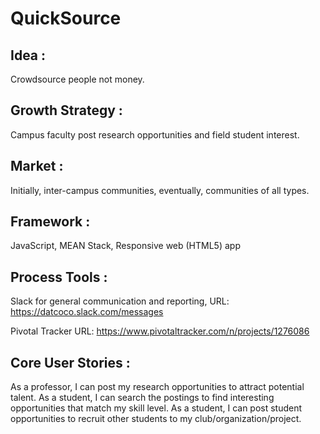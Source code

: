 QuickSource
=====

Idea :
-----------------------------------------------------------------------------
Crowdsource people not money. 

Growth Strategy :
-----------------------------------------------------------------------------
Campus faculty post research opportunities and field student interest.

Market :
-----------------------------------------------------------------------------
Initially, inter-campus communities,
eventually, communities of all types. 

Framework :
-----------------------------------------------------------------------------
JavaScript,
MEAN Stack,
Responsive web (HTML5) app

Process Tools :
-----------------------------------------------------------------------------
Slack for general communication and reporting,
  URL: https://datcoco.slack.com/messages
  
Pivotal Tracker
  URL: https://www.pivotaltracker.com/n/projects/1276086

Core User Stories :
-----------------------------------------------------------------------------
As a professor, I can post my research opportunities to attract potential talent. 
As a student, I can search the postings to find interesting opportunities that match my skill level. 
As a student, I can post student opportunities to recruit other students to my club/organization/project. 


